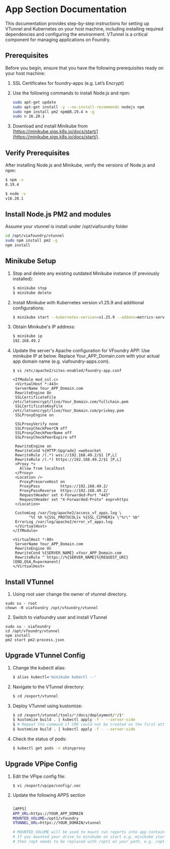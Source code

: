 # App Section Documentation

This documentation provides step-by-step instructions for setting up VTunnel and Kubernetes on your host machine, including installing required dependencies and configuring the environment. VTunnel is a critical component for managing applications on Foundry. 


## Prerequisites

Before you begin, ensure that you have the following prerequisites ready on your host machine:

1. SSL Certificates for foundry-apps (e.g. Let’s Encrypt)

2. Use the following commands to install Node.js and npm:
     ```bash
     sudo apt-get update
     sudo apt-get install -y --no-install-recommends nodejs npm
     sudo npm install pm2 npm@8.19.4 n -g
     sudo n 16.20.1
     ```
3. Download and install Minikube from [https://minikube.sigs.k8s.io/docs/start/](https://minikube.sigs.k8s.io/docs/start/).

## Verify Prerequisites
After installing Node.js and Minikube, verify the versions of Node.js and npm:
```bash
$ npm -v
8.19.4

$ node -v
v16.20.1
```

## Install Node.js PM2 and modules
Assume your vtunnel is install under /opt/viafoundry folder
```bash
cd /opt/viafoundry/vtunnel
sudo npm install pm2 -g
npm install 
```

## Minikube Setup
1. Stop and delete any existing outdated Minikube instance (if previously installed):
   ```bash
   $ minikube stop
   $ minikube delete
   ```
2. Install Minikube with Kubernetes version v1.25.9 and additional configurations:
   ```bash
   $ minikube start --kubernetes-version=v1.25.9 --addons=metrics-server,ingress --container-runtime=docker --cpus=32 --memory=128g --mount --mount-string="/opt:/opt1"
   ```
3. Obtain Minikube's IP address:
   ```bash
   $ minikube ip
   192.168.49.2
   ```

4. Update the server's Apache configuration for VFoundry APP:
   Use minikube IP at below.
   Replace Your_APP_Domain.com with your actual app domain name (e.g. viafoundry-apps.com). 
   ```
   $ vi /etc/apache2/sites-enabled/foundry-app.conf
   
   <IfModule mod_ssl.c>
    <VirtualHost *:443>
    ServerName Your_APP_Domain.com
    RewriteEngine On
    SSLCertificateFile /etc/letsencrypt/live/Your_Domain.com/fullchain.pem
    SSLCertificateKeyFile /etc/letsencrypt/live/Your_Domain.com/privkey.pem
    SSLProxyEngine on

    SSLProxyVerify none
    SSLProxyCheckPeerCN off
    SSLProxyCheckPeerName off
    SSLProxyCheckPeerExpire off

    RewriteEngine on
    RewriteCond %{HTTP:Upgrade} =websocket
    RewriteRule /(.*) wss://192.168.49.2/$1 [P,L]
    RewriteRule /(.*) https://192.168.49.2/$1 [P,L]
    <Proxy *>
      Allow from localhost
    </Proxy>
    <Location />
      ProxyPreserveHost on
      ProxyPass         https://192.168.49.2/
      ProxyPassReverse  https://192.168.49.2/
      RequestHeader set X-Forwarded-Port "443"
      RequestHeader set "X-Forwarded-Proto" expr=https
    </Location>

    CustomLog /var/log/apache2/access_vf_apps.log \
          "%t %h %{SSL_PROTOCOL}x %{SSL_CIPHER}x \"%r\" %b"
    ErrorLog /var/log/apache2/error_vf_apps.log
    </VirtualHost>
   </IfModule>

   <VirtualHost *:80>
    ServerName Your_APP_Domain.com
    RewriteEngine On
    RewriteCond %{SERVER_NAME} =Your_APP_Domain.com
    RewriteRule ^ https://%{SERVER_NAME}%{REQUEST_URI} [END,QSA,R=permanent]
   </VirtualHost>

   ```

## Install VTunnel

1. Using root user change the owner of vtunnel directory.
```
sudo su - root
chown -R viafoundry /opt/vfoundry/vtunnel
```

2. Switch to viafoundry user and install VTunnel
```
sudo su - viafoundry
cd /opt/vfoundry/vtunnel
npm install
pm2 start pm2-process.json
```

## Upgrade VTunnel Config
1. Change the kubectl alias:
   ```bash
   $ alias kubectl='minikube kubectl --'
   ```
2. Navigate to the VTunnel directory:
   ```bash
   $ cd /export/vtunnel
   ```
3. Deploy VTunnel using kustomize:
   ```bash
   $ cd /export/vtunnel/tools/*/docs/deployment/*/1*
   $ kustomize build . | kubectl apply -f - --server-side
   $ # Repeat the command if CRD could not be created on the first attempt
   $ kustomize build . | kubectl apply -f - --server-side
   ```

6. Check the status of pods:
   ```bash
   $ kubectl get pods -n shinyproxy
   ```

## Upgrade VPipe Config
1. Edit the VPipe config file:
   ```
   $ vi /export/vpipe/config/.sec
   ```
2. Update the following APPS section
   ```bash

   [APPS]
   APP_URL=https://YOUR_APP_DOMAIN
   MOUNTED_VOLUME=/opt1/vfoundry
   VTUNNEL_URL=https://YOUR_DOMAIN/vtunnel

   # MOUNTED_VOLUME will be used to mount run reports into app containers. It should be the location of the export directory outside of the container. e.g. /opt1/vfoundry. 
   # If you mounted your drive to minikube on start e.g. minikube start --mount-string="/opt:/opt1"
   # then /opt needs to be replaced with /opt1 on your path. e.g. /opt1/vfoundry. 
   ```

